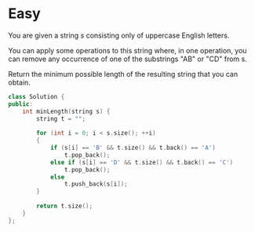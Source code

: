 # Easy

You are given a string $s$ consisting only of uppercase English letters.

You can apply some operations to this string where, in one operation, you can remove any occurrence of one of the substrings "AB" or "CD" from s.

Return the minimum possible length of the resulting string that you can obtain.

```cpp
class Solution {
public:
    int minLength(string s) {
        string t = "";
        
        for (int i = 0; i < s.size(); ++i)
        {
            if (s[i] == 'B' && t.size() && t.back() == 'A')
                t.pop_back();
            else if (s[i] == 'D' && t.size() && t.back() == 'C')
                t.pop_back();
            else
                t.push_back(s[i]);
        }
        
        return t.size();
    }
};
```
